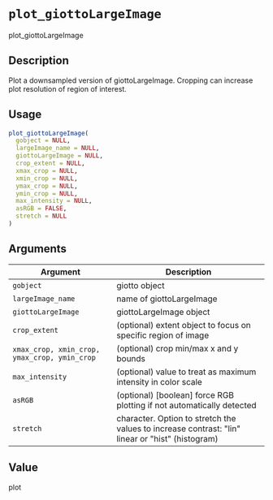 # `plot_giottoLargeImage`

plot_giottoLargeImage


## Description

Plot a downsampled version of giottoLargeImage. Cropping can increase plot resolution of region of interest.


## Usage

```r
plot_giottoLargeImage(
  gobject = NULL,
  largeImage_name = NULL,
  giottoLargeImage = NULL,
  crop_extent = NULL,
  xmax_crop = NULL,
  xmin_crop = NULL,
  ymax_crop = NULL,
  ymin_crop = NULL,
  max_intensity = NULL,
  asRGB = FALSE,
  stretch = NULL
)
```


## Arguments

Argument      |Description
------------- |----------------
`gobject`     |     giotto object
`largeImage_name`     |     name of giottoLargeImage
`giottoLargeImage`     |     giottoLargeImage object
`crop_extent`     |     (optional) extent object to focus on specific region of image
`xmax_crop, xmin_crop, ymax_crop, ymin_crop`     |     (optional) crop min/max x and y bounds
`max_intensity`     |     (optional) value to treat as maximum intensity in color scale
`asRGB`     |     (optional) [boolean] force RGB plotting if not automatically detected
`stretch`     |     character. Option to stretch the values to increase contrast: "lin" linear or "hist" (histogram)


## Value

plot


